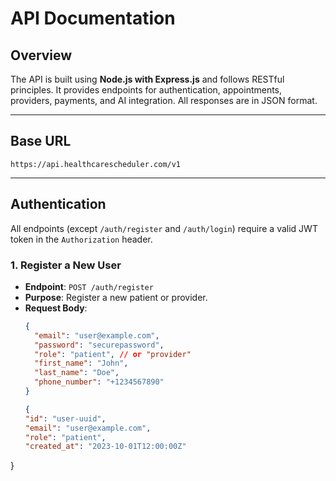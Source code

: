 # API Documentation

## Overview
The API is built using **Node.js with Express.js** and follows RESTful principles. It provides endpoints for authentication, appointments, providers, payments, and AI integration. All responses are in JSON format.

---

## Base URL
`https://api.healthcarescheduler.com/v1`

---

## Authentication
All endpoints (except `/auth/register` and `/auth/login`) require a valid JWT token in the `Authorization` header.

### 1. Register a New User
- **Endpoint**: `POST /auth/register`
- **Purpose**: Register a new patient or provider.
- **Request Body**:
  ```json
  {
    "email": "user@example.com",
    "password": "securepassword",
    "role": "patient", // or "provider"
    "first_name": "John",
    "last_name": "Doe",
    "phone_number": "+1234567890"
  }
  
  {
  "id": "user-uuid",
  "email": "user@example.com",
  "role": "patient",
  "created_at": "2023-10-01T12:00:00Z"
}

